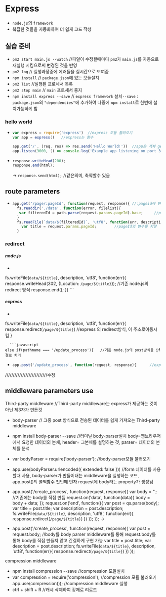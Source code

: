 # Express
- ```node.js```의 ```framework```
- 복잡한 것들을 자동화하여 더 쉽게 코드 작성

## 실습 준비
- ```pm2 start main.js --watch```	 	//파일이 수정될때마다 ```pm2```가 ```main.js```를 자동으로 재실행 시킴으로써 변경된 것을 반영
- ```pm2 log```	// 실행과정중에 에러들을 실시간으로 보여줌 
- ```npm install```	// ```package.json```에 있는 모듈설치
- ```pm2 list```	//실행된 프로세서 목록
- ```pm2 stop main```	// ```main``` 프로세서 중지
- ```npm install express --save```	// ```express framework``` 설치```--save``` : ```package.json```의 ```"dependencies"```에 추가하여 나중에 ```npm install```로 한번에 설치가능하게 함
 
### hello world

- ```javascript
  var express = require('express')	//express 모듈 불러오기
  var app = express()	//express는 함수

  app.get('/', (req, res) => res.send('Hello World!'))	//app은 객체 get = route, routing method 첫번째인자 : path,  res.send('')= 화면에 값을 출력/ (req, res) => res.send('Hello World!') = function(req, res){ return res.send('Hello World!')}; 축약된표현 
  app.listen(3000, () => console.log('Example app listening on port 3000!'))	// listen method가 실행될때 웹서버가 실행되면서 첫번째 인자인 3000번 port로 접속이되고 두번째인자 코드가 실행됨
  ```
- ```javascript
  response.writeHead(200);
  response.end(html);
  ```
  -> ```response.send(html);```	//같은의미, 축약할수 있음

## route parameters

- ```javascript
  app.get('/page/:pageId', function(request, response){	//:pageid에 변수처리를해서 localhost/page/html 처럼 이동가능 최근에 query string을 사용하지 않는 pretty url(clean url)을 사용 pageid 변수는 params에 저장
    fs.readdir('./data', function(error, filelist){
     var filteredId = path.parse(request.params.pageId).base;	  //pageId의 변수를 저장
    }
    fs.readFile(`data/${filteredId}`, 'utf8', function(err, description){
      var title = request.params.pageId;		//pageId의 변수를 저장
    }
    ```
### redirect
##### node.js
- ```javascript
 fs.writeFile(`data/${title}`, description, 'utf8', function(err){
        response.writeHead(302, {Location: `/page/${title}`});	 	//기존 node.js의 redirect 방식
        response.end();
      })
      ```
##### express
- ```javascript
 fs.writeFile(`data/${title}`, description, 'utf8', function(err){
	 response.redirect(`/page/${title}`)			//express 의 redirect방식, 이 주소로이동시킴
 }
 ```
- ```javascript
 else if(pathname === '/update_process'){	//기존 node.js의 post방식을 if절로 처리
 ```
- ```javascript
  app.post('/update_process', function(request, response){		//express의 post절을 이용하여 사용
  ```
///////////////////////////수정
## middleware parameters use
Third-party middleware	//Third-party middleware는 express가 제공하는 것이 아닌 제3자가 만든것
- body-parser		// 그중 post 방식으로 전송된 데이터를 쉽게 가져오는 Third-party middleware
- npm install body-parser --save	//터미널 body-parser설치 body=웹브라우저에서 요청한 데이터의 본체, header= 그본체를 설명하는 것, parser= 데이터의 본체를 분석
- var bodyParser = require('body-parser');	//body-parser모듈 불러오기
- app.use(bodyParser.urlencoded({ extended: false }))	//form 데이터를 사용할때 사용,  body-parser가 만들어내는 middleware을 실행하는 코드, app.post()의 콜백함수 첫번째 인자 request에 body라는 property가 생성됨

-  app.post('/create_process', function(request, response){	
   var body = '';						//기존에는 body를 직접 만듬
  request.on('data', function(data){
      body = body + data;
   });
  request.on('end', function(){
       var post = qs.parse(body);
       var title = post.title;
      var description = post.description;
      fs.writeFile(`data/${title}`, description, 'utf8', function(err){
        response.redirect(`/page/${title}`)
      })
   });
});
->
- app.post('/create_process', function(request, response){
      var post = request.body;			//body를 body parser middleware를 통해 request.body를 통해 body를 직접 만들지 않고 간결하게 구현 가능
      var title = post.title;
      var description = post.description;
      fs.writeFile(`data/${title}`, description, 'utf8', function(err){
        response.redirect(`/page/${title}`)
      })
 });
  
compression middleware
- npm install compression --save	//compression 모듈설치
- var compression = require('compression');  	//compression 모듈 불러오기
app.use(compression());	//compression middleware 실행
- ctrl + shift + R 	//캐시 삭제하여 강제로 리로드
